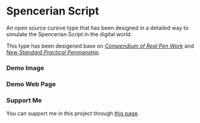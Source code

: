 # Spencerian Script
An open source cursive type that has been designed in a detailed way to simulate the Spencerian Script in the digital world.

This type has been desigened base on 
*[Compendium of Real Pen Work](https://www.iampeth.com/pdf/compendium-real-pen-work)* and *[New Standard Practical Penmanship](https://www.iampeth.com/pdf/new-standard-practical-penmanship)*.
### Demo Image

### Demo Web Page

### Support Me

You can support me in this project through [this page](https://www.alirezaalipour.com/Donation).
